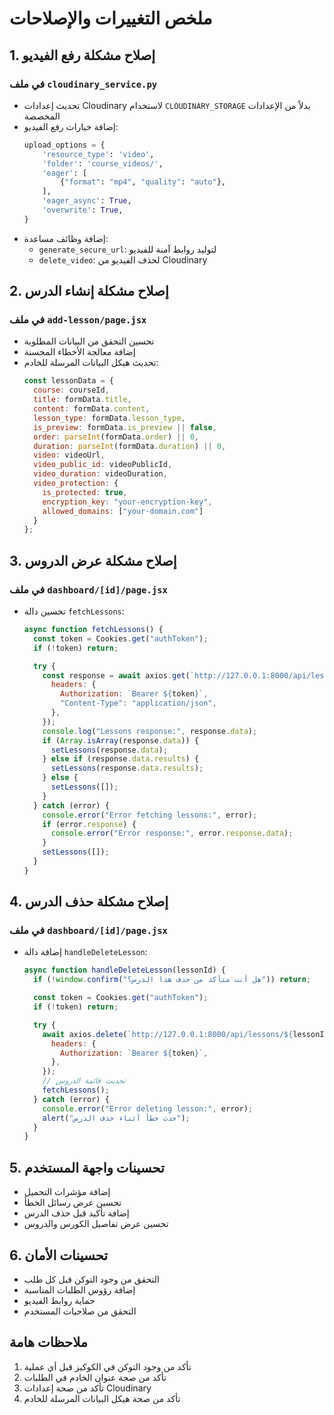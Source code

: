 # ملخص التغييرات والإصلاحات

## 1. إصلاح مشكلة رفع الفيديو
### في ملف `cloudinary_service.py`
- تحديث إعدادات Cloudinary لاستخدام `CLOUDINARY_STORAGE` بدلاً من الإعدادات المخصصة
- إضافة خيارات رفع الفيديو:
  ```python
  upload_options = {
      'resource_type': 'video',
      'folder': 'course_videos/',
      'eager': [
          {"format": "mp4", "quality": "auto"},
      ],
      'eager_async': True,
      'overwrite': True,
  }
  ```
- إضافة وظائف مساعدة:
  - `generate_secure_url`: لتوليد روابط آمنة للفيديو
  - `delete_video`: لحذف الفيديو من Cloudinary

## 2. إصلاح مشكلة إنشاء الدرس
### في ملف `add-lesson/page.jsx`
- تحسين التحقق من البيانات المطلوبة
- إضافة معالجة الأخطاء المحسنة
- تحديث هيكل البيانات المرسلة للخادم:
  ```javascript
  const lessonData = {
    course: courseId,
    title: formData.title,
    content: formData.content,
    lesson_type: formData.lesson_type,
    is_preview: formData.is_preview || false,
    order: parseInt(formData.order) || 0,
    duration: parseInt(formData.duration) || 0,
    video: videoUrl,
    video_public_id: videoPublicId,
    video_duration: videoDuration,
    video_protection: {
      is_protected: true,
      encryption_key: "your-encryption-key",
      allowed_domains: ["your-domain.com"]
    }
  };
  ```

## 3. إصلاح مشكلة عرض الدروس
### في ملف `dashboard/[id]/page.jsx`
- تحسين دالة `fetchLessons`:
  ```javascript
  async function fetchLessons() {
    const token = Cookies.get("authToken");
    if (!token) return;

    try {
      const response = await axios.get(`http://127.0.0.1:8000/api/lessons/?course=${courseId}`, {
        headers: {
          Authorization: `Bearer ${token}`,
          "Content-Type": "application/json",
        },
      });
      console.log("Lessons response:", response.data);
      if (Array.isArray(response.data)) {
        setLessons(response.data);
      } else if (response.data.results) {
        setLessons(response.data.results);
      } else {
        setLessons([]);
      }
    } catch (error) {
      console.error("Error fetching lessons:", error);
      if (error.response) {
        console.error("Error response:", error.response.data);
      }
      setLessons([]);
    }
  }
  ```

## 4. إصلاح مشكلة حذف الدرس
### في ملف `dashboard/[id]/page.jsx`
- إضافة دالة `handleDeleteLesson`:
  ```javascript
  async function handleDeleteLesson(lessonId) {
    if (!window.confirm("هل أنت متأكد من حذف هذا الدرس؟")) return;

    const token = Cookies.get("authToken");
    if (!token) return;

    try {
      await axios.delete(`http://127.0.0.1:8000/api/lessons/${lessonId}/delete_video/`, {
        headers: {
          Authorization: `Bearer ${token}`,
        },
      });
      // تحديث قائمة الدروس
      fetchLessons();
    } catch (error) {
      console.error("Error deleting lesson:", error);
      alert("حدث خطأ أثناء حذف الدرس");
    }
  }
  ```

## 5. تحسينات واجهة المستخدم
- إضافة مؤشرات التحميل
- تحسين عرض رسائل الخطأ
- إضافة تأكيد قبل حذف الدرس
- تحسين عرض تفاصيل الكورس والدروس

## 6. تحسينات الأمان
- التحقق من وجود التوكن قبل كل طلب
- إضافة رؤوس الطلبات المناسبة
- حماية روابط الفيديو
- التحقق من صلاحيات المستخدم

## ملاحظات هامة
1. تأكد من وجود التوكن في الكوكيز قبل أي عملية
2. تأكد من صحة عنوان الخادم في الطلبات
3. تأكد من صحة إعدادات Cloudinary
4. تأكد من صحة هيكل البيانات المرسلة للخادم 